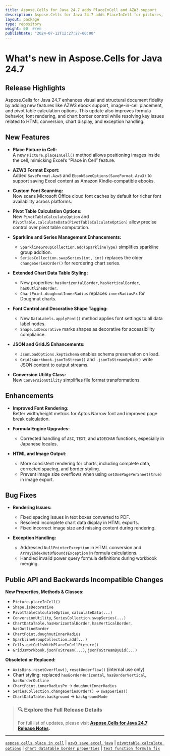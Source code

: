 ```yaml
---
title: Aspose.Cells for Java 24.7 adds PlaceInCell and AZW3 support
description: Aspose.Cells for Java 24.7 adds PlaceInCell for pictures, AZW3 format, pivot table calc options, and fixes Japanese formula, image export, and HTML conversion issues.
layout: package
type: repository
weight: 00	#rem
publishDate: "2024-07-12T12:27:27+00:00"
---
```


# What's new in Aspose.Cells for Java 24.7

## Release Highlights

Aspose.Cells for Java 24.7 enhances visual and structural document fidelity by adding new features like AZW3 ebook support, image-in-cell placement, and pivot table calculation options. This update also improves formula behavior, font rendering, and chart border control while resolving key issues related to HTML conversion, chart display, and exception handling.

## New Features

- **Place Picture in Cell:**  
  A new `Picture.placeInCell()` method allows positioning images inside the cell, mimicking Excel’s “Place in Cell” feature.

- **AZW3 Format Export:**  
  Added `SaveFormat.Azw3` and `EbookSaveOptions(SaveFormat.Azw3)` to support saving Excel content as Amazon Kindle-compatible ebooks.

- **Custom Font Scanning:**  
  Now scans Microsoft Office cloud font caches by default for richer font availability across platforms.

- **Pivot Table Calculation Options:**  
  New `PivotTableCalculateOption` and `PivotTable.calculateData(PivotTableCalculateOption)` allow precise control over pivot table computation.

- **Sparkline and Series Management Enhancements:**
  - `SparklineGroupCollection.add(SparklineType)` simplifies sparkline group addition.
  - `SeriesCollection.swapSeries(int, int)` replaces the older `changeSeriesOrder()` for reordering chart series.

- **Extended Chart Data Table Styling:**
  - New properties: `hasHorizontalBorder`, `hasVerticalBorder`, `hasOutlineBorder`.
  - `ChartPoint.doughnutInnerRadius` replaces `innerRadiusPx` for Doughnut charts.

- **Font Control and Decorative Shape Tagging:**
  - New `DataLabels.applyFont()` method applies font settings to all data label nodes.
  - `Shape.isDecorative` marks shapes as decorative for accessibility compliance.

- **JSON and GridJS Enhancements:**
  - `JsonLoadOptions.keptSchema` enables schema preservation on load.
  - `GridJsWorkbook.jsonToStream()` and `.jsonToStreamByUid()` write JSON content to output streams.

- **Conversion Utility Class:**  
  New `ConversionUtility` simplifies file format transformations.

## Enhancements

- **Improved Font Rendering:**  
  Better width/height metrics for Aptos Narrow font and improved page break calculation.

- **Formula Engine Upgrades:**
  - Corrected handling of `ASC`, `TEXT`, and `WIDECHAR` functions, especially in Japanese locales.

- **HTML and Image Output:**
  - More consistent rendering for charts, including complete data, corrected spacing, and border styling.
  - Prevent image size overflows when using `setOnePagePerSheet(true)` in image export.

## Bug Fixes

- **Rendering Issues:**
  - Fixed spacing issues in text boxes converted to PDF.
  - Resolved incomplete chart data display in HTML exports.
  - Fixed incorrect image size and missing content during rendering.

- **Exception Handling:**
  - Addressed `NullPointerException` in HTML conversion and `ArrayIndexOutOfBoundsException` in formula calculations.
  - Handled invalid power query formula definitions during workbook merging.

## Public API and Backwards Incompatible Changes

**New Properties, Methods & Classes:**
- `Picture.placeInCell()`
- `Shape.isDecorative`
- `PivotTableCalculateOption`, `calculateData(...)`
- `ConversionUtility`, `SeriesCollection.swapSeries(...)`
- `ChartDataTable.hasHorizontalBorder`, `hasVerticalBorder`, `hasOutlineBorder`
- `ChartPoint.doughnutInnerRadius`
- `SparklineGroupCollection.add(...)`
- `Cells.getCellsWithPlaceInCellPicture()`
- `GridJsWorkbook.jsonToStream(...)`, `jsonToStreamByUid(...)`

**Obsoleted or Replaced:**
- `AxisBins.resetOverflow()`, `resetUnderflow()` (internal use only)
- Chart styling: replaced `hasBorderHorizontal`, `hasBorderVertical`, `hasBorderOutline`
- `ChartPoint.innerRadiusPx` → `doughnutInnerRadius`
- `SeriesCollection.changeSeriesOrder()` → `swapSeries()`
- `ChartDataTable.background` → `backgroundMode`

> ### 🔍 Explore the Full Release Details
>
> For full list of updates, please visit **[Aspose.Cells for Java 24.7 Release Notes](https://releases.aspose.com/cells/java/release-notes/2024/aspose-cells-for-java-24-7-release-notes/).**

---

[`aspose cells place in cell`](https://search.aspose.com/q/aspose-cells-place-in-cell.html) | [`azw3 save excel java`](https://search.aspose.com/q/azw3-save-excel-java.html) | [`pivottable calculate options`](https://search.aspose.com/q/pivottable-calculate-options.html) | [`chart datatable border properties`](https://search.aspose.com/q/chart-datatable-border-properties.html) | [`text function formula fix`](https://search.aspose.com/q/text-function-formula-fix.html)
